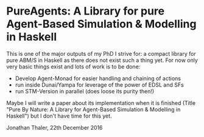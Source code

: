 # PureAgents: A Library for pure Agent-Based Simulation & Modelling in Haskell

This is one of the major outputs of my PhD I strive for: a compact library for pure ABM/S in Haskell as there does not exist such a thing yet. For now only very basic things exist and lots of work is to be done:

- Develop Agent-Monad for easier handling and chaining of actions
- run inside Dunai/Yampa for leverage of the power of EDSL and SFs
- run STM-Version in parallel (does loose its purity then!)

Maybe I will write a paper about its implementation when it is finished (Title "Pure By Nature: A Library for Agent-Based Simulation & Modelling in Haskell") but I don't have time for this yet.

Jonathan Thaler, 22th December 2016
